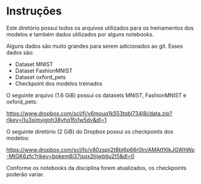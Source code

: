 # Instruções

Este diretório possui todos os arquivos utilizados para os treinamentos dos modelos e também dados utilizados por alguns notebooks.

Alguns dados são muito grandes para serem adicionados ao git. Esses dados são:

* Dataset MNIST
* Dataset FashionMNIST
* Dataset oxford_pets
* Checkpoint dos modelos treinados

O seguinte arquivo (1.6 GiB) possui os datasets MNIST, FashionMNIST e oxford_pets:

https://www.dropbox.com/scl/fi/v6mouq1k553tqbl734l8i/data.zip?rlkey=i1u3xjmvjgoh38yhq1fo1w5dv&dl=1

O seguinte diretório (2 GiB) do Dropbox possui os checkpoints dos modelos:

https://www.dropbox.com/scl/fo/v80zspji2t8bl6p66r0ln/AMAtfXlkJGWhWp-MtGK6zfc?rlkey=bpkem8i37jsqx2tjiwbtju2t5&dl=0

Conforme os notebooks da disciplina forem atualizados, os checkpoints poderão variar. 